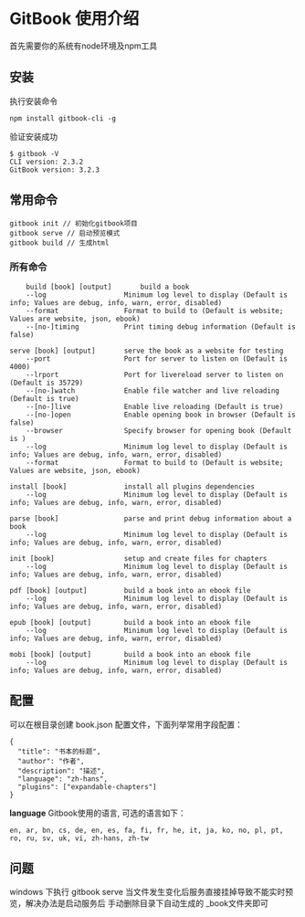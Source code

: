 # GitBook 使用介绍

首先需要你的系统有node环境及npm工具

## 安装


执行安装命令 

	npm install gitbook-cli -g
	
验证安装成功

	$ gitbook -V
	CLI version: 2.3.2
	GitBook version: 3.2.3

## 常用命令

	gitbook init // 初始化gitbook项目
	gitbook serve // 启动预览模式
	gitbook build // 生成html

### 所有命令

	    build [book] [output]       build a book
        --log                   Minimum log level to display (Default is info; Values are debug, info, warn, error, disabled)
        --format                Format to build to (Default is website; Values are website, json, ebook)
        --[no-]timing           Print timing debug information (Default is false)

    serve [book] [output]       serve the book as a website for testing
        --port                  Port for server to listen on (Default is 4000)
        --lrport                Port for livereload server to listen on (Default is 35729)
        --[no-]watch            Enable file watcher and live reloading (Default is true)
        --[no-]live             Enable live reloading (Default is true)
        --[no-]open             Enable opening book in browser (Default is false)
        --browser               Specify browser for opening book (Default is )
        --log                   Minimum log level to display (Default is info; Values are debug, info, warn, error, disabled)
        --format                Format to build to (Default is website; Values are website, json, ebook)

    install [book]              install all plugins dependencies
        --log                   Minimum log level to display (Default is info; Values are debug, info, warn, error, disabled)

    parse [book]                parse and print debug information about a book
        --log                   Minimum log level to display (Default is info; Values are debug, info, warn, error, disabled)

    init [book]                 setup and create files for chapters
        --log                   Minimum log level to display (Default is info; Values are debug, info, warn, error, disabled)

    pdf [book] [output]         build a book into an ebook file
        --log                   Minimum log level to display (Default is info; Values are debug, info, warn, error, disabled)

    epub [book] [output]        build a book into an ebook file
        --log                   Minimum log level to display (Default is info; Values are debug, info, warn, error, disabled)

    mobi [book] [output]        build a book into an ebook file
        --log                   Minimum log level to display (Default is info; Values are debug, info, warn, error, disabled)

## 配置
可以在根目录创建 book.json 配置文件，下面列举常用字段配置：
	
	{
	  "title": "书本的标题",
	  "author": "作者",
	  "description": "描述",
	  "language": "zh-hans",
	  "plugins": ["expandable-chapters"]
	}

**language**  Gitbook使用的语言, 可选的语言如下：

	en, ar, bn, cs, de, en, es, fa, fi, fr, he, it, ja, ko, no, pl, pt, ro, ru, sv, uk, vi, zh-hans, zh-tw

## 问题

windows 下执行 gitbook serve 当文件发生变化后服务直接挂掉导致不能实时预览，解决办法是启动服务后 手动删除目录下自动生成的 _book文件夹即可 